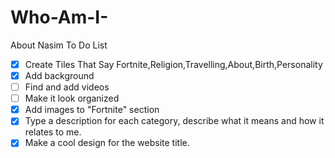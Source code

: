 # Who-Am-I-
About Nasim
To Do List
- [X] Create Tiles That Say Fortnite,Religion,Travelling,About,Birth,Personality
- [X] Add background
- [ ] Find and add videos
- [ ] Make it look organized
- [X] Add images to "Fortnite" section 
- [X] Type a description for each category, describe what it means and how it relates
to me.
- [X] Make a cool design for the website title.
